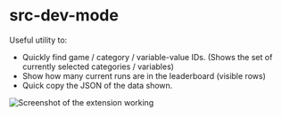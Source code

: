 # src-dev-mode

Useful utility to:
- Quickly find game / category / variable-value IDs. (Shows the set of currently selected categories / variables)
- Show how many current runs are in the leaderboard (visible rows)
- Quick copy the JSON of the data shown.

![Screenshot of the extension working](https://i.imgur.com/m9YUhNF.png)